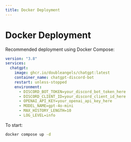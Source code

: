 ```yaml
---
title: Docker Deployment
---
```


# Docker Deployment

Recommended deployment using Docker Compose:

```yaml
version: "3.8"
services:
  chatgpt:
    image: ghcr.io/doubleangels/chatgpt:latest
    container_name: chatgpt-discord-bot
    restart: unless-stopped
    environment:
      - DISCORD_BOT_TOKEN=your_discord_bot_token_here
      - DISCORD_CLIENT_ID=your_discord_client_id_here
      - OPENAI_API_KEY=your_openai_api_key_here
      - MODEL_NAME=gpt-4o-mini
      - MAX_HISTORY_LENGTH=10
      - LOG_LEVEL=info
```

To start:

```bash
docker compose up -d
```

